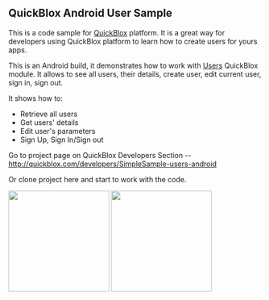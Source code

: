 ## QuickBlox Android User Sample

This is a code sample for [QuickBlox](http://quickblox.com/) platform. It is a great way for developers using QuickBlox platform to learn how to create users for yours apps.

This is an Android build, it demonstrates how to work with [Users](http://quickblox.com/developers/Users) QuickBlox module.
It allows to see all users, their details, create user, edit current user, sign in, sign out.

It shows how to:
<ul>
<li> Retrieve all users</li>
<li> Get users' details </li>
<li> Edit user's parameters </li>
<li> Sign Up, Sign In/Sign out </li>
</ul>

Go to project page on QuickBlox Developers Section -- <http://quickblox.com/developers/SimpleSample-users-android>

Or clone project here and start to work with the code.

<img src="http://files.quickblox.com/SimpleSample-users-android1.png" width=200 />&nbsp;<img src="http://files.quickblox.com/SimpleSample-users-android2.png" width=200 />&nbsp;
